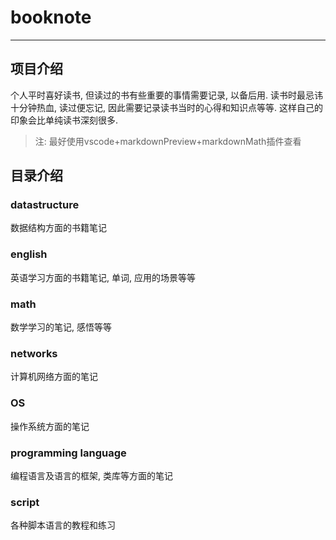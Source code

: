 # booknote
***
## 项目介绍

个人平时喜好读书, 但读过的书有些重要的事情需要记录, 以备后用.
读书时最忌讳十分钟热血, 读过便忘记, 因此需要记录读书当时的心得和知识点等等.
这样自己的印象会比单纯读书深刻很多.
> 注: 最好使用vscode+markdownPreview+markdownMath插件查看

## 目录介绍

### datastructure
数据结构方面的书籍笔记

### english
英语学习方面的书籍笔记, 单词, 应用的场景等等

### math
数学学习的笔记, 感悟等等

### networks
计算机网络方面的笔记

### OS
操作系统方面的笔记

### programming language
编程语言及语言的框架, 类库等方面的笔记

### script
各种脚本语言的教程和练习